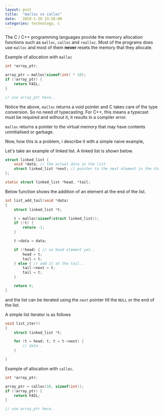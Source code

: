 ```yaml
---
layout: post
title:  "malloc vs calloc"
date:   2019-1-19 23:26:00
categories: technology, c
---
```


The C / C++ programming languages provide the memory allocation functions such as `malloc`, `calloc` and `realloc`. Most of the programs does use `malloc` and most of them **never** resets the memory that they allocate.

Example of allocation with `malloc`

```c
int *array_ptr;

array_ptr = malloc(sizeof(int) * 10);
if (!array_ptr) {
	return FAIL;
}

// use array_ptr here..
```

Notice the above, `malloc` returns a void pointer and C takes care of the type conversion. So no need of typecasting. For C++, this means a typecast must be required and without it, it results in a compiler error.

`malloc` returns a pointer to the virtual memory that may have contents uninitialised or garbage.

Now, how this is a problem, i describe it with a simple naive example, 

Let's take an example of linked list. A linked list is shown below.

```c
struct linked_list {
	void *data; // the actual data in the list
	struct linked_list *next; // pointer to the next element in the chain
};

static struct linked_list *head, *tail;
```

Below function shows the addition of an element at the end of the list.

```c
int list_add_tail(void *data)
{
	struct linked_list *t;

	t = malloc(sizeof(struct linked_list));
	if (!t) {
		return -1;
	}

	t->data = data;

	if (!head) { // no head element yet..
		head = t;
		tail = t;
	} else { // add it at the tail..
		tail->next = t;
		tail = t;
	}

	return 0;
}

```

and the list can be iterated using the `next` pointer till the `NULL` or the end of the list.

A simple list iterator is as follows

```c
void list_iter()
{
	struct linked_list *t;

	for (t = head; t; t = t->next) {
		// data..
	}

}

```


Example of allocation with `calloc`.

```c
int *array_ptr;

array_ptr = calloc(10, sizeof(int));
if (!array_ptr) {
	return FAIL;
}

// use array_ptr here..
```

